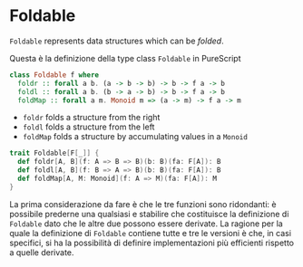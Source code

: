 # Foldable

`Foldable` represents data structures which can be *folded*.

Questa è la definizione della type class `Foldable` in PureScript

```purescript
class Foldable f where
  foldr :: forall a b. (a -> b -> b) -> b -> f a -> b
  foldl :: forall a b. (b -> a -> b) -> b -> f a -> b
  foldMap :: forall a m. Monoid m => (a -> m) -> f a -> m
```

- `foldr` folds a structure from the right
- `foldl` folds a structure from the left
- `foldMap` folds a structure by accumulating values in a `Monoid`

```scala
trait Foldable[F[_]] {
  def foldr[A, B](f: A => B => B)(b: B)(fa: F[A]): B
  def foldl[A, B](f: B => A => B)(b: B)(fa: F[A]): B
  def foldMap[A, M: Monoid](f: A => M)(fa: F[A]): M
}
```

La prima considerazione da fare è che le tre funzioni sono ridondanti: è possibile prederne una qualsiasi e stabilire che costituisce la definizione di `Foldable` dato che le altre due possono essere derivate. La ragione per la quale la definizione di `Foldable` contiene tutte e tre le versioni è che, in casi specifici, si ha la possibilità di definire implementazioni più efficienti rispetto a quelle derivate.
